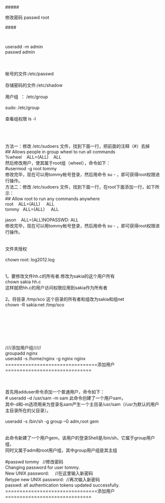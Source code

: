 <p>
	#####
</p>
<p>
	修改密码 passwd root
</p>
<p>
	####
</p>
<p>
	<br />
</p>
useradd -m admin&nbsp;<br />
passwd admin<br />
<br />
<br />
<br />
帐号的文件:/etc/passwd<br />
<br />
存储密码的文件:/etc/shadow<br />
<br />
用户组 &nbsp;： /etc/group<br />
<br />
sudo: /etc/group<br />
<br />
查看组权限 ls -l<br />
<br />
<br />
<br />
<br />
方法一：修改 /etc/sudoers 文件，找到下面一行，把前面的注释（#）去掉<br />
## Allows people in group wheel to run all commands<br />
%wheel &nbsp; &nbsp;ALL=(ALL) &nbsp; &nbsp;ALL<br />
然后修改用户，使其属于root组（wheel），命令如下：<br />
#usermod -g root tommy<br />
修改完毕，现在可以用tommy帐号登录，然后用命令 su - ，即可获得root权限进行操作。<br />
方法二：修改 /etc/sudoers 文件，找到下面一行，在root下面添加一行，如下所示：<br />
## Allow root to run any commands anywhere<br />
root &nbsp; &nbsp;ALL=(ALL) &nbsp; &nbsp; ALL<br />
tommy &nbsp; ALL=(ALL) &nbsp; &nbsp; ALL<br />
<br />
jason &nbsp; &nbsp;ALL=(ALL)NOPASSWD: ALL<br />
修改完毕，现在可以用tommy帐号登录，然后用命令 su - ，即可获得root权限进行操作。<br />
<br />
<br />
文件夹授权<br />
<br />
chown root: log2012.log<br />
<br />
<br />
1。要修改文件hh.c的所有者.修改为sakia的这个用户所有&nbsp;<br />
chown sakia hh.c&nbsp;<br />
这样就把hh.c的用户访问权限应用到sakia作为所有者&nbsp;<br />
<br />
2。将目录 /tmp/sco 这个目录的所有者和组改为sakia和组net&nbsp;<br />
chown -R sakia:net /tmp/sco&nbsp;<br />
<br />
<br />
<br />
<br />
<br />
<br />
<br />
////添加用户组/////<br />
groupadd nginx<br />
useradd -s /home/nginx -g nginx nginx<br />
================================添加用户==============================<br />
&nbsp;<br />
<br />
<br />
首先用adduser命令添加一个普通用户，命令如下：<br />
# useradd –d /usr/sam -m sam 此命令创建了一个用户sam， &nbsp;<br />
其中-d和-m选项用来为登录名sam产生一个主目录/usr/sam（/usr为默认的用户主目录所在的父目录）。&nbsp;<br />
<br />
useradd -s /bin/sh -g group –G adm,root gem &nbsp;<br />
<br />
<br />
此命令新建了一个用户gem，该用户的登录Shell是/bin/sh，它属于group用户组，<br />
同时又属于adm和root用户组，其中group用户组是其主组<br />
<br />
#passwd tommy &nbsp; //修改密码<br />
Changing password for user tommy.<br />
New UNIX password: &nbsp; &nbsp; //在这里输入新密码<br />
Retype new UNIX password: &nbsp;//再次输入新密码<br />
passwd: all authentication tokens updated successfully.<br />
================================添加用户==============================<br />
<div style="white-space:nowrap;">
	<br />
</div>